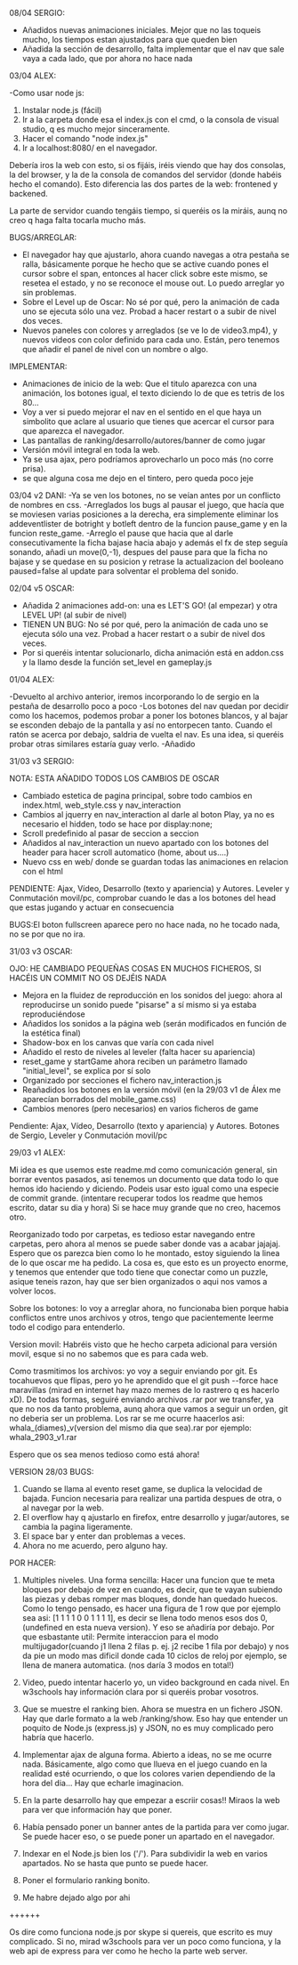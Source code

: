 08/04
SERGIO:

- Añadidos nuevas animaciones iniciales. Mejor que no las toqueis mucho, los tiempos estan ajustados para que queden bien
- Añadida la sección de desarrollo, falta implementar que el nav que sale vaya a cada lado, que por ahora no hace nada

03/04
ALEX:

-Como usar node js:
1. Instalar node.js (fácil)
2. Ir a la carpeta donde esa el index.js con el cmd, o la consola de visual studio, q es mucho mejor sinceramente.
3. Hacer el comando "node index.js" 
4. Ir a localhost:8080/ en el navegador.

Debería iros la web con esto, si os fijáis, iréis viendo que hay dos consolas, la del browser, y la de la consola de comandos del servidor (donde habéis hecho el comando). Esto diferencia las dos partes de la web:
frontened y backened. 

La parte de servidor cuando tengáis tiempo, si queréis os la miráis, aunq no creo q haga falta tocarla mucho más.




BUGS/ARREGLAR:

- El navegador hay que ajustarlo, ahora cuando navegas a otra pestaña se ralla, básicamente porque he hecho que se active cuando pones el cursor sobre el span, entonces al hacer click sobre este mismo, se resetea el estado, y no se reconoce el mouse out. Lo puedo arreglar yo sin problemas.
- Sobre el Level up de Oscar: No sé por qué, pero la animación de cada uno se ejecuta sólo una vez. Probad a hacer restart o a subir de nivel dos veces. 
- Nuevos paneles con colores y arreglados (se ve lo de video3.mp4), y nuevos videos con color definido para cada uno. Están, pero tenemos que añadir el panel de nivel con un nombre o algo.


IMPLEMENTAR:
- Animaciones de inicio de la web: Que el titulo aparezca con una animación, los botones igual, el texto diciendo lo de que es tetris de los 80...
- Voy a ver si puedo mejorar el nav en el sentido en el que haya un simbolito que aclare al usuario que tienes que acercar el cursor para que aparezca el navegador.
- Las pantallas de ranking/desarrollo/autores/banner de como jugar
- Versión móvil integral en toda la web.
- Ya se usa ajax, pero podríamos aprovecharlo un poco más (no corre prisa).
- se que alguna cosa me dejo en el tintero, pero queda poco jeje



03/04 v2
DANI:
-Ya se ven los botones, no se veían antes por un conflicto de nombres en css.
-Arreglados los bugs al pausar el juego, que hacía que se moviesen varias posiciones a la derecha, era simplemente eliminar los addeventlister de botright y botleft dentro de la funcion pause_game y en la funcion reste_game.
-Arreglo el pause que hacia que al darle consecutivamente la ficha bajase hacia abajo y además el fx de step seguía sonando, añadi un move(0,-1), despues del pause para que la ficha no bajase y se quedase en su posicion y retrase la actualizacion del booleano paused=false al update para solventar el problema del sonido.


02/04 v5
OSCAR:
- Añadida 2 animaciones add-on: una es LET'S GO! (al empezar) y otra LEVEL UP! (al subir de nivel)
- TIENEN UN BUG: No sé por qué, pero la animación de cada uno se ejecuta sólo una vez. Probad a hacer restart o a subir de nivel dos veces.
- Por si queréis intentar solucionarlo, dicha animación está en addon.css y la llamo desde la función set_level en gameplay.js

01/04 
ALEX:

-Devuelto al archivo anterior, iremos incorporando lo de sergio en la pestaña de desarrollo poco a poco
-Los botones del nav quedan por decidir como los hacemos, podemos probar a poner los botones blancos, y al bajar se esconden debajo de la pantalla y así no entorpecen tanto. Cuando el ratón se acerca por debajo, saldria de vuelta el nav. Es una idea, si queréis probar otras similares estaría guay verlo.
-Añadido

31/03 v3
SERGIO:

NOTA: ESTA AÑADIDO TODOS LOS CAMBIOS DE OSCAR

- Cambiado estetica de pagina principal, sobre todo cambios en index.html, web_style.css y nav_interaction
- Cambios al jquerry en nav_interaction al darle al boton Play, ya no es necesario el hidden, todo se hace por display:none;
- Scroll predefinido al pasar de seccion a seccion
- Añadidos al nav_interaction un nuevo apartado con los botones del header para hacer scroll automatico (home, about us....)
- Nuevo css en web/ donde se guardan todas las animaciones en relacion con el html


PENDIENTE: Ajax, Vídeo, Desarrollo (texto y apariencia) y Autores. Leveler y Conmutación movil/pc, comprobar cuando le das a los botones del head que estas jugando y actuar en consecuencia

BUGS:El boton fullscreen aparece pero no hace nada, no he tocado nada, no se por que no ira.

31/03 v3
OSCAR:

OJO: HE CAMBIADO PEQUEÑAS COSAS EN MUCHOS FICHEROS, SI HACÉIS UN COMMIT NO OS DEJÉIS NADA

- Mejora en la fluidez de reproducción en los sonidos del juego: ahora al reproducirse un sonido puede "pisarse" a sí mismo si ya estaba reproduciéndose 
- Añadidos los sonidos a la página web (serán modificados en función de la estética final)
- Shadow-box en los canvas que varía con cada nivel
- Añadido el resto de niveles al leveler (falta hacer su apariencia)
- reset_game y startGame ahora reciben un parámetro llamado "initial_level", se explica por sí solo
- Organizado por secciones el fichero nav_interaction.js
- Reañadidos los botones en la versión móvil (en la 29/03 v1 de Álex me aparecían borrados del mobile_game.css)
- Cambios menores (pero necesarios) en varios ficheros de game

Pendiente: Ajax, Vídeo, Desarrollo (texto y apariencia) y Autores. Botones de Sergio, Leveler y Conmutación movil/pc



29/03 v1
ALEX:

Mi idea es que usemos este readme.md como comunicación general, sin borrar eventos pasados, asi tenemos un documento que data todo lo que hemos ido haciendo y diciendo. Podeis usar esto igual como una especie de commit grande.
(intentare recuperar todos los readme que hemos escrito, datar su dia y hora) 
Si se hace muy grande que no creo, hacemos otro.

Reorganizado todo por carpetas, es tedioso estar navegando entre carpetas, pero ahora al menos se puede saber donde vas a acabar jajajaj. Espero que os parezca bien como lo he montado, estoy siguiendo la linea de lo que oscar me ha pedido. La cosa es, que esto es un proyecto enorme, y tenemos que entender que todo tiene que conectar como un puzzle, asique teneis razon, hay que ser bien organizados o aqui nos vamos a volver locos.

Sobre los botones: lo voy a arreglar ahora, no funcionaba bien porque habia conflictos entre unos archivos y otros, tengo que pacientemente leerme todo el codigo para entenderlo.

Version movil: Habréis visto que he hecho carpeta adicional para versión movil, esque si no no sabemos que es para cada web.

Como trasmitimos los archivos: yo voy a seguir enviando por git. Es tocahuevos que flipas, pero yo he aprendido que el git push --force hace maravillas (mirad en internet hay mazo memes de lo rastrero q es hacerlo xD).
De todas formas, seguiré enviando archivos .rar por we transfer, ya que no nos da tanto problema, aunq ahora que vamos a seguir un orden, git no deberia ser un problema. Los rar se me ocurre haacerlos asi: whala_(diames)_v(version del mismo dia que sea).rar   por ejemplo: whala_2903_v1.rar

Espero que os sea menos tedioso como está ahora!















VERSION 28/03
BUGS:

1. Cuando se llama al evento reset game, se duplica la velocidad de bajada. Funcion necesaria para realizar una partida despues de otra, o al navegar por la web.
2. El overflow hay q ajustarlo en firefox, entre desarrollo y jugar/autores, se cambia la pagina ligeramente.
3. El space bar y enter dan problemas a veces.
4. Ahora no me acuerdo, pero alguno hay.





POR HACER:

1. Multiples niveles. Una forma sencilla: 
Hacer una funcion que te meta bloques por debajo de vez en cuando, es decir, que te vayan subiendo las piezas y debas romper mas bloques, donde han quedado huecos. Como lo tengo pensado, es hacer una figura de 1 row que por ejemplo sea asi:
[1 1 1 1 0 0 1 1 1 1], es decir se llena todo menos esos dos 0, (undefined en esta nueva version). 
Y eso se añadiría por debajo. Por que esbastante util: Permite interaccion para el modo multijugador(cuando j1 llena 2 filas p. ej. j2 recibe 1 fila por debajo) y nos da pie un modo mas dificil donde cada 10 ciclos de reloj por ejemplo, se llena de manera automatica. (nos daría 3 modos en total!)

2. Video, puedo intentar hacerlo yo, un video background en cada nivel. En w3schools hay información clara por si queréis probar vosotros.

3. Que se muestre el ranking bien. Ahora se muestra en un fichero JSON. Hay que darle formato a la web /ranking/show. Eso hay que entender un poquito de Node.js (express.js) y JSON, no es muy complicado pero habría que hacerlo.

4. Implementar ajax de alguna forma. Abierto a ideas, no se me ocurre nada. Básicamente, algo como que llueva en el juego cuando en la realidad esté ocurriendo, o que los colores varien dependiendo de la hora del dia... Hay que echarle imaginacion.

5. En la parte desarrollo hay que empezar a escriir cosas!! Miraos la web para ver que información hay que poner.

6. Había pensado poner un banner antes de la partida para ver como jugar. Se puede hacer eso, o se puede poner un apartado en el navegador.

7. Indexar en el Node.js bien los ('/'). Para subdividir la web en varios apartados. No se hasta que punto se puede hacer.

8. Poner el formulario ranking bonito. 

9. Me habre dejado algo por ahi





++++++

Os dire como funciona node.js por skype si quereis, que escrito es muy complicado. Si no, mirad w3schools para ver un poco como funciona, y la web api de express para ver como he hecho la parte web server.
